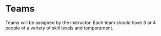 # Teams

Teams will be assigned by the instructor. Each team should have 3 or 4 people of a variety of skill levels and temperament.

